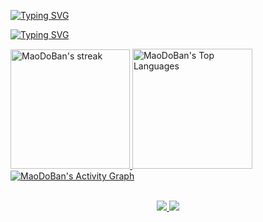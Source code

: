 [![Typing SVG](https://readme-typing-svg.demolab.com?font=Fira+Code&weight=700&size=42&duration=4000&pause=1500&color=D3423F&center=true&vCenter=true&width=846&lines=M%C3%A3o+do+Ban;Marcos+Kunz;Ban+Hand)](https://github.com/MaoDoBan)

[![Typing SVG](https://readme-typing-svg.demolab.com?font=Fira+Code&size=28&pause=1000&color=D3423F&center=true&vCenter=true&width=846&height=30&lines=Back-end+J%C3%BAnior+na+SASI;Full-stack+nas+horas+vagas;Comecei+no+C+em+2014;Sempre+curioso+para+aprender)](https://git.io/typing-svg)

<a href="https://git.io/streak-stats">
  <img title="🔥 Get streak stats for your profile at git.io/streak-stats" alt="MaoDoBan's streak" src="https://streak-stats.demolab.com/?user=MaoDoBan&theme=monokai-metallian&hide_border=true&locale=pt_BR&sideLabels=D3423F&currStreakLabel=D3423F&background=282B30&border_radius=0" height="191px" />
</a>
<a href="https://github.com/anuraghazra/github-readme-stats">
  <img alt="MaoDoBan's Top Languages" src="https://denvercoder1-github-readme-stats.vercel.app/api/top-langs/?username=MaoDoBan&langs_count=8&layout=compact&theme=react&hide_border=true&bg_color=282B30&title_color=D3423F&icon_color=F8D866&hide=Jupyter%20Notebook,Roff&locale=pt-br&border_radius=0" height="192px" />
</a>
<br/>

<a href="https://github.com/ashutosh00710/github-readme-activity-graph">
  <img alt="MaoDoBan's Activity Graph" src="https://github-readme-activity-graph.cyclic.app/graph/?username=MaoDoBan&bg_color=282B30&color=F8D866&line=D3423F&point=FFFFFF&hide_border=true&hide_title=true" />
</a>
<br/><br/>

<p align="center">
  <a href="https://www.linkedin.com/in/marcos-kunz/" target="_blank">
    <img src="https://img.shields.io/badge/-LinkedIn-%230077B5?style=for-the-badge&logo=linkedin&logoColor=white">
  </a>
  <a href="https://discord.gg/SdB4nff" target="_blank">
    <img src="https://img.shields.io/badge/-HyClan%20BR-%237289DA?style=for-the-badge&logo=Discord&logoColor=white">
  </a>
</p>
